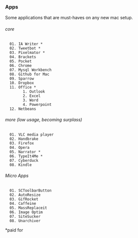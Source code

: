 ### Apps

Some applications that are must-haves on any new mac setup.

###### core

      01. IA Writer *
      02. Tweetbot *
      03. Pixelmator *
      04. Brackets
      05. Pocket
      06. Chrome
      07. Mysql Workbench
      08. Github for Mac
      09. Sparrow
      10. Dropbox
      11. Office *
            1. Outlook
            2. Excel
            3. Word
            4. Powerpoint      
      12. Netbeans
      
###### more (low usage, becoming surplass)

      01. VLC media player
      02. Handbrake
      03. Firefox      
      04. Opera
      05. Narrator *
      06. TypeIt4Me *
      07. Cyberduck
      08. Kindle 

      
###### Micro Apps

      01. SCToolbarButton     
      02. AutoResize
      03. GifRocket
      04. Caffeine
      05. MassReplaceit
      06. Image Optim
      07. SiteSucker
      08. Unarchiver

*paid for
